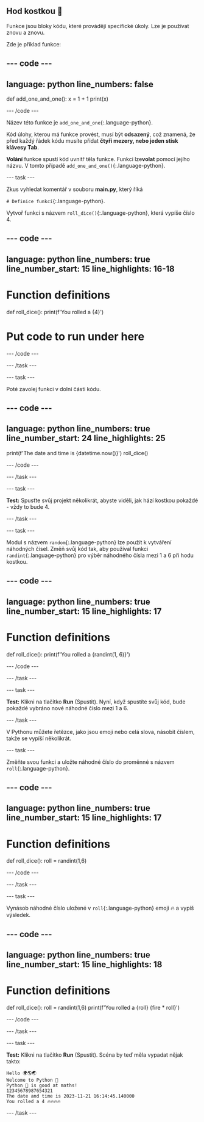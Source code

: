 ## Hod kostkou 🎲

Funkce jsou bloky kódu, které provádějí specifické úkoly. Lze je používat znovu a znovu.

Zde je příklad funkce:

--- code ---
---
language: python
line_numbers: false
---
def add_one_and_one(): x = 1 + 1 print(x)

--- /code ---

Název této funkce je `add_one_and_one`{:.language-python}.

Kód úlohy, kterou má funkce provést, musí být **odsazený**, což znamená, že před každý řádek kódu musíte přidat **čtyři mezery, nebo jeden stisk klávesy Tab**.

**Volání** funkce spustí kód uvnitř těla funkce. Funkci lze**volat** pomocí jejího názvu. V tomto případě `add_one_and_one()`{:.language-python}.


--- task ---

Zkus vyhledat komentář v souboru **main.py**, který říká

`# Definice funkcí`{:.language-python}.

Vytvoř funkci s názvem `roll_dice()`{:.language-python}, která vypíše číslo 4.

--- code ---
---
language: python line_numbers: true line_number_start: 15
line_highlights: 16-18
---
# Function definitions
def roll_dice(): print(f'You rolled a {4}')

# Put code to run under here

--- /code ---

--- /task ---

--- task ---

Poté zavolej funkci v dolní části kódu.

--- code ---
---
language: python line_numbers: true line_number_start: 24
line_highlights: 25
---
print(f'The date and time is {datetime.now()}') roll_dice()

--- /code ---

--- /task ---

--- task ---

**Test:** Spusťte svůj projekt několikrát, abyste viděli, jak hází kostkou pokaždé - vždy to bude 4.

--- /task ---

--- task ---

Modul s názvem `random`{:.language-python} lze použít k vytváření náhodných čísel. Změň svůj kód tak, aby používal funkci `randint`{:.language-python} pro výběr náhodného čísla mezi 1 a 6 při hodu kostkou.

--- code ---
---
language: python line_numbers: true line_number_start: 15
line_highlights: 17
---
# Function definitions
def roll_dice(): print(f'You rolled a {randint(1, 6)}')

--- /code ---

--- /task ---

--- task ---

**Test:** Klikni na tlačítko **Run** (Spustit). Nyní, když spustíte svůj kód, bude pokaždé vybráno nové náhodné číslo mezi 1 a 6.

--- /task ---

V Pythonu můžete řetězce, jako jsou emoji nebo celá slova, násobit číslem, takže se vypíší několikrát.

--- task ---

Změňte svou funkci a uložte náhodné číslo do proměnné s názvem `roll`{:.language-python}.

--- code ---
---
language: python line_numbers: true line_number_start: 15
line_highlights: 17
---
# Function definitions
def roll_dice(): roll = randint(1,6)

--- /code ---

--- /task ---

--- task ---

Vynásob náhodné číslo uložené v `roll`{:.language-python} emoji 🔥 a vypíš výsledek.

--- code ---
---
language: python line_numbers: true line_number_start: 15
line_highlights: 18
---
# Function definitions
def roll_dice(): roll = randint(1,6) print(f'You rolled a {roll} {fire * roll}')

--- /code ---

--- /task ---

--- task ---

**Test:** Klikni na tlačítko **Run** (Spustit). Scéna by teď měla vypadat nějak takto:

```
Hello 🌍🌎🌏
Welcome to Python 🐍
Python 🐍 is good at maths!
12345678987654321
The date and time is 2023-11-21 16:14:45.140000
You rolled a 4 🔥🔥🔥🔥
```

--- /task ---